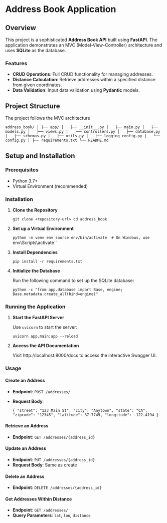 Address Book Application
========================

Overview
--------

This project is a sophisticated **Address Book API** built using **FastAPI**. The application demonstrates an MVC (Model-View-Controller) architecture and uses **SQLite** as the database.

### Features

-   **CRUD Operations**: Full CRUD functionality for managing addresses.
-   **Distance Calculation**: Retrieve addresses within a specified distance from given coordinates.
-   **Data Validation**: Input data validation using **Pydantic** models.

Project Structure
-----------------

The project follows the MVC architecture



`address_book/
│
├── app/
│   ├── __init__.py
│   ├── main.py
│   ├── models.py
│   ├── views.py
│   ├── controllers.py
│   ├── database.py
│   ├── schemas.py
│   ├── utils.py
│   ├── logging_config.py
│   └── config.py
│
├── requirements.txt
└── README.md`


Setup and Installation
----------------------

### Prerequisites

-   Python 3.7+
-   Virtual Environment (recommended)

### Installation

1.  **Clone the Repository**

    `git clone <repository-url>
    cd address_book`

2.  **Set up a Virtual Environment**

    `python -m venv env
    source env/bin/activate  # On Windows, use `env\Scripts\activate``

3.  **Install Dependencies**

    `pip install -r requirements.txt`

4.  **Initialize the Database**

    Run the following command to set up the SQLite database:


    `python -c "from app.database import Base, engine; Base.metadata.create_all(bind=engine)"`

### Running the Application

1.  **Start the FastAPI Server**

    Use `uvicorn` to start the server:

    `uvicorn app.main:app --reload`

2.  **Access the API Documentation**

    Visit http://localhost:8000/docs to access the interactive Swagger UI.


### Usage

#### Create an Address

-   **Endpoint**: `POST /addresses/`

-   **Request Body**:

    `{
      "street": "123 Main St",
      "city": "Anytown",
      "state": "CA",
      "zipcode": "12345",
      "latitude": 37.7749,
      "longitude": -122.4194
    }`

#### Retrieve an Address

-   **Endpoint**: `GET /addresses/{address_id}`

#### Update an Address

-   **Endpoint**: `PUT /addresses/{address_id}`
-   **Request Body**: Same as create

#### Delete an Address

-   **Endpoint**: `DELETE /addresses/{address_id}`

#### Get Addresses Within Distance

-   **Endpoint**: `GET /addresses/`
-   **Query Parameters**: `lat`, `lon`, `distance`